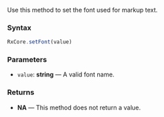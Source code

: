 Use this method to set the font used for markup text.

### Syntax

```typescript
RxCore.setFont(value)
```

### Parameters

- `value`: **string** — A valid font name.

### Returns

- **NA** — This method does not return a value.